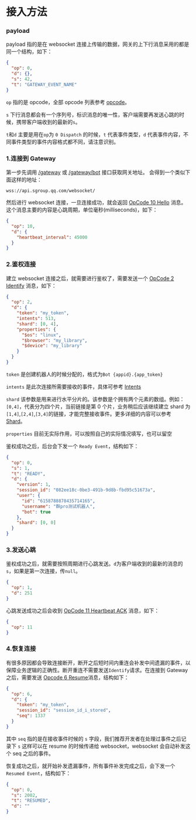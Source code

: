 # 接入方法

### payload

payload 指的是在 websocket 连接上传输的数据，网关的上下行消息采用的都是同一个结构，如下：

```json
{
  "op": 0,
  "d": {},
  "s": 42,
  "t": "GATEWAY_EVENT_NAME"
}
```

`op` 指的是 opcode，全部 opcode 列表参考 [opcode](opcode.md)。

`s` 下行消息都会有一个序列号，标识消息的唯一性，客户端需要再发送心跳的时候，携带客户端收到的最新的`s`。

`t`和`d` 主要是用在`op`为 `0 Dispatch` 的时候，`t` 代表事件类型，`d` 代表事件内容，不同事件类型的事件内容格式都不同，请注意识别。

### 1.连接到 Gateway

第一步先调用 [/gateway](../openapi/wss/url_get.md) 或 [/gateway/bot](../openapi/wss/shard_url_get.md) 接口获取网关地址。 会得到一个类似下面这样的地址：

```
wss://api.sgroup.qq.com/websocket/
```

然后进行 websocket 连接，一旦连接成功，就会返回 [OpCode 10 Hello](opcode.md) 消息。这个消息主要的内容是心跳周期，单位毫秒(milliseconds)，如下：

```json
{
  "op": 10,
  "d": {
    "heartbeat_interval": 45000
  }
}
```

### 2.鉴权连接

建立 websocket 连接之后，就需要进行鉴权了，需要发送一个 [OpCode 2 Identify](opcode.md) 消息，如下：

```json
{
  "op": 2,
  "d": {
    "token": "my_token",
    "intents": 513,
    "shard": [0, 4],
    "properties": {
      "$os": "linux",
      "$browser": "my_library",
      "$device": "my_library"
    }
  }
}
```

`token` 是创建机器人的时候分配的，格式为`Bot {appid}.{app_token}`

`intents` 是此次连接所需要接收的事件，具体可参考 [Intents](intents.md)

`shard` 该参数是用来进行水平分片的。该参数是个拥有两个元素的数组。例如：`[0,4]`，代表分为四个片，当前链接是第 0 个片，业务稍后应该继续建立 shard 为`[1,4]`,`[2,4]`,`[3,4]`的链接，才能完整接收事件。更多详细的内容可以参考[Shard](shard.md)。

`properties` 目前无实际作用，可以按照自己的实际情况填写，也可以留空

鉴权成功之后，后台会下发一个 `Ready Event`，结构如下：

```json
{
  "op": 0,
  "s": 1,
  "t": "READY",
  "d": {
    "version": 1,
    "session_id": "082ee18c-0be3-491b-9d8b-fbd95c51673a",
    "user": {
      "id": "6158788878435714165",
      "username": "群pro测试机器人",
      "bot": true
    },
    "shard": [0, 0]
  }
}
```

### 3.发送心跳

鉴权成功之后，就需要按照周期进行心跳发送。`d`为客户端收到的最新的消息的`s`，如果是第一次连接，传`null`。

```json
{
  "op": 1,
  "d": 251
}
```

心跳发送成功之后会收到 [OpCode 11 Heartbeat ACK](opcode.md) 消息，如下：

```json
{
  "op": 11
}
```

### 4.恢复连接

有很多原因都会导致连接断开，断开之后短时间内重连会补发中间遗漏的事件，以保障业务逻辑的正确性。断开重连不需要发送`Identify`请求。在连接到 Gateway 之后，需要发送 [Opcode 6 Resume](opcode.md)消息，结构如下：

```json
{
  "op": 6,
  "d": {
    "token": "my_token",
    "session_id": "session_id_i_stored",
    "seq": 1337
  }
}
```

其中 `seq` 指的是在接收事件时候的 `s` 字段，我们推荐开发者在处理过事件之后记录下 `s` 这样可以在 resume 的时候传递给 websocket，websocket 会自动补发这个 seq 之后的事件。

恢复成功之后，就开始补发遗漏事件，所有事件补发完成之后，会下发一个 `Resumed Event`，结构如下：

```json
{
  "op": 0,
  "s": 2002,
  "t": "RESUMED",
  "d": ""
}
```
